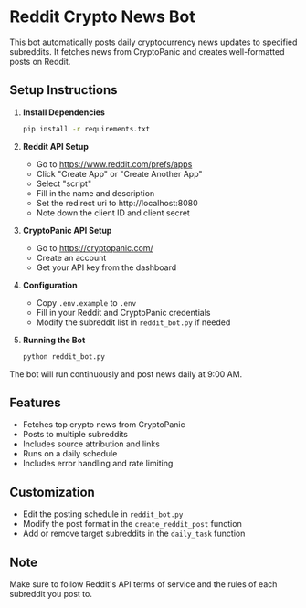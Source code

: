 # Reddit Crypto News Bot

This bot automatically posts daily cryptocurrency news updates to specified subreddits. It fetches news from CryptoPanic and creates well-formatted posts on Reddit.

## Setup Instructions

1. **Install Dependencies**
   ```bash
   pip install -r requirements.txt
   ```

2. **Reddit API Setup**
   - Go to https://www.reddit.com/prefs/apps
   - Click "Create App" or "Create Another App"
   - Select "script"
   - Fill in the name and description
   - Set the redirect uri to http://localhost:8080
   - Note down the client ID and client secret

3. **CryptoPanic API Setup**
   - Go to https://cryptopanic.com/
   - Create an account
   - Get your API key from the dashboard

4. **Configuration**
   - Copy `.env.example` to `.env`
   - Fill in your Reddit and CryptoPanic credentials
   - Modify the subreddit list in `reddit_bot.py` if needed

5. **Running the Bot**
   ```bash
   python reddit_bot.py
   ```

The bot will run continuously and post news daily at 9:00 AM.

## Features
- Fetches top crypto news from CryptoPanic
- Posts to multiple subreddits
- Includes source attribution and links
- Runs on a daily schedule
- Includes error handling and rate limiting

## Customization
- Edit the posting schedule in `reddit_bot.py`
- Modify the post format in the `create_reddit_post` function
- Add or remove target subreddits in the `daily_task` function

## Note
Make sure to follow Reddit's API terms of service and the rules of each subreddit you post to.
